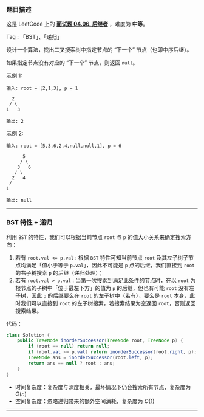 ### 题目描述

这是 LeetCode 上的 **[面试题 04.06. 后继者](https://leetcode.cn/problems/successor-lcci/solution/by-ac_oier-xib5/)** ，难度为 **中等**。

Tag : 「BST」、「递归」



设计一个算法，找出二叉搜索树中指定节点的 “下一个” 节点（也即中序后继）。

如果指定节点没有对应的 “下一个” 节点，则返回 `null`。

示例 1:
```
输入: root = [2,1,3], p = 1

  2
 / \
1   3

输出: 2
```
示例 2:
```
输入: root = [5,3,6,2,4,null,null,1], p = 6

      5
     / \
    3   6
   / \
  2   4
 /   
1

输出: null
```

---

### BST 特性 + 递归

利用 `BST` 的特性，我们可以根据当前节点 `root` 与 `p` 的值大小关系来确定搜索方向：

1. 若有 `root.val <= p.val` : 根据 `BST` 特性可知当前节点 `root` 及其左子树子节点均满足「值小于等于 `p.val`」，因此不可能是 `p` 点的后继，我们直接到 `root` 的右子树搜索 `p` 的后继（递归处理）；
2. 若有 `root.val > p.val` : 当第一次搜索到满足此条件的节点时，在以 `root` 为根节点的子树中「位于最左下方」的值为 `p` 的后继，但也有可能 `root` 没有左子树，因此 `p` 的后继要么在 `root` 的左子树中（若有），要么是 `root` 本身，此时我们可以直接到 `root` 的左子树搜索，若搜索结果为空返回 `root`，否则返回搜索结果。

代码：
```Java
class Solution {
    public TreeNode inorderSuccessor(TreeNode root, TreeNode p) {
        if (root == null) return null;
        if (root.val <= p.val) return inorderSuccessor(root.right, p);
        TreeNode ans = inorderSuccessor(root.left, p);
        return ans == null ? root : ans;
    }
}
```
* 时间复杂度：复杂度与深度相关，最坏情况下仍会搜索所有节点，复杂度为 $O(n)$
* 空间复杂度：忽略递归带来的额外空间消耗，复杂度为 $O(1)$

---



